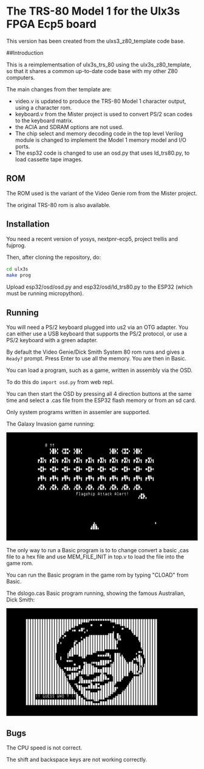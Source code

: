 # The TRS-80 Model 1 for the Ulx3s FPGA Ecp5 board

This version has been created from the ulxs3_z80_template code base.

##Introduction

This is a reimplementsation of ulx3s_trs_80 using the ulx3s_z80_template, so that it shares a common up-to-date code base with my other Z80 computers.

The main changes from ther template are:

* video.v is updated to produce the TRS-80 Model 1 character output, using a character rom.
* keyboard.v from the Mister project is used to convert PS/2 scan codes to the keyboard matrix.
* the ACIA and SDRAM options are not used.
* The chip select and memory decoding code in the top level Verilog module is changed to implement the Model 1 memory model and I/O ports.
* The esp32 code is changed to use an osd.py that uses ld_trs80.py, to load cassette tape images.

## ROM

The ROM used is the variant of the Video Genie rom from the Mister project.

The original TRS-80 rom is also available.

## Installation

You need a recent version of yosys, nextpnr-ecp5, project trellis and fujprog.

Then, after cloning the repository, do:

```sh
cd ulx3s
make prog
```

Upload esp32/osd/osd.py and esp32/osd/ld_trs80.py to the ESP32 (which must be running micropython).

## Running

You will need a PS/2 keyboard plugged into us2 via an OTG adapter. You can either use a USB keyboard that supports the PS/2 protocol, or use a PS/2 keyboard with a green adapter.

By default the Video Genie/Dick Smith System 80 rom runs and gives a `Ready?` prompt. Press Enter to use all the memory. You are then in Basic.

You can load a program, such as a game, written in assembly via the OSD.

To do this do `import osd.py` from web repl.

You can then start the OSD by pressing all 4 direction buttons at the same time and select a .cas file from the ESP32 flash memory or from an sd card.

Only system programs written in assemler are supported.

The Galaxy Invasion game running:

![Galaxy Invasion](https://raw.githubusercontent.com/lawrie/lawrie.github.io/master/images/galaxy.jpg)

The only way to run a Basic program is to to change convert a basic ,cas file to a hex file and use MEM_FILE_INIT in top.v to load the file into the game rom.

You can run the Basic program in the game rom by typing "CLOAD" from Basic.

The dslogo.cas Basic program running, showing the famous Australian, Dick Smith:

![Dick Smith](https://raw.githubusercontent.com/lawrie/lawrie.github.io/master/images/dslogo.jpg)

## Bugs

The CPU speed is not correct.

The shift and backspace keys are not working correctly.

